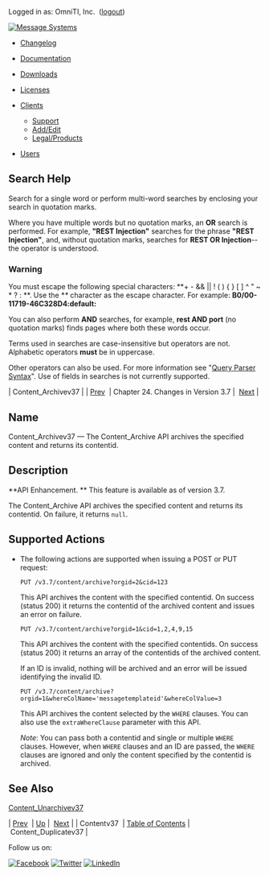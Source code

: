Logged in as: OmniTI, Inc.  ([logout](https://support.messagesystems.com/logout.php))

[![Message Systems](https://support.messagesystems.com/images/ms-white205.png)](https://support.messagesystems.com/start.php) 

*   [Changelog](https://support.messagesystems.com/start.php?show=changelog)
*   [Documentation](https://support.messagesystems.com/docs/)
*   [Downloads](https://support.messagesystems.com/start.php)

*   [Licenses](https://support.messagesystems.com/license_summary.php)
*   <a href="">Clients</a>
    *   [Support](https://support.messagesystems.com/cs.php)
    *   [Add/Edit](https://support.messagesystems.com/edit_client.php)
    *   [Legal/Products](https://support.messagesystems.com/edit_products.php)
*   [Users](https://support.messagesystems.com/edit_customer.php)

## Search Help

Search for a single word or perform multi-word searches by enclosing your search in quotation marks.

Where you have multiple words but no quotation marks, an **OR** search is performed. For example, **"REST Injection"** searches for the phrase **"REST Injection"**, and, without quotation marks, searches for **REST OR Injection**--the operator is understood.

### Warning

You must escape the following special characters: **+ - && || ! ( ) { } [ ] ^ " ~ * ? : \**. Use the **\** character as the escape character. For example: **B0/00-11719-46C328D4\:default\:**

You can also perform **AND** searches, for example, **rest AND port** (no quotation marks) finds pages where both these words occur.

Terms used in searches are case-insensitive but operators are not. Alphabetic operators **must** be in uppercase.

Other operators can also be used. For more information see "[Query Parser Syntax](https://lucene.apache.org/core/old_versioned_docs/versions/3_0_0/queryparsersyntax.html)". Use of fields in searches is not currently supported.

| Content_Archivev37 |
| [Prev](rest.Contentv37.php)  | Chapter 24. Changes in Version 3.7 |  [Next](rest.Content_Duplicatev37.php) |

<a name="rest.Content_Archivev37"></a>
## Name

Content_Archivev37 — The Content_Archive API archives the specified content and returns its contentid.

<a name="idp948096"></a>
## Description

**API Enhancement. ** This feature is available as of version 3.7.

The Content_Archive API archives the specified content and returns its contentid. On failure, it returns `null`.

## Supported Actions

*   The following actions are supported when issuing a POST or PUT request:

    `PUT /v3.7/content/archive?orgid=2&cid=123`

    This API archives the content with the specified contentid. On success (status 200) it returns the contentid of the archived content and issues an error on failure.

    `PUT /v3.7/content/archive?orgid=1&cid=1,2,4,9,15`

    This API archives the content with the specified contentids. On success (status 200) it returns an array of the contentids of the archived content.

    If an ID is invalid, nothing will be archived and an error will be issued identifying the invalid ID.

    `PUT /v3.7/content/archive?orgid=1&whereColName='messagetemplateid'&whereColValue=3`

    This API archives the content selected by the `WHERE` clauses. You can also use the `extraWhereClause` parameter with this API.

    *Note*: You can pass both a contentid and single or multiple `WHERE` clauses. However, when `WHERE` clauses and an ID are passed, the `WHERE` clauses are ignored and only the content specified by the contentid is archived.

<a name="idp961008"></a>
## See Also

[Content_Unarchivev37](rest.Content_Unarchivev37.php "Content_Unarchivev37")

| [Prev](rest.Contentv37.php)  | [Up](rest.version37.php) |  [Next](rest.Content_Duplicatev37.php) |
| Contentv37  | [Table of Contents](index.php) |  Content_Duplicatev37 |

Follow us on:

[![Facebook](https://support.messagesystems.com/images/icon-facebook.png)](http://www.facebook.com/messagesystems) [![Twitter](https://support.messagesystems.com/images/icon-twitter.png)](http://twitter.com/#!/MessageSystems) [![LinkedIn](https://support.messagesystems.com/images/icon-linkedin.png)](http://www.linkedin.com/company/message-systems)